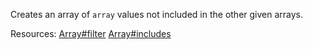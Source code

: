 Creates an array of <code>array</code> values not included in the other given arrays.

Resources: [Array#filter](https://developer.mozilla.org/docs/Web/JavaScript/Reference/Global_Objects/Array/filter) [Array#includes](https://developer.mozilla.org/docs/Web/JavaScript/Reference/Global_Objects/Array/includes)
